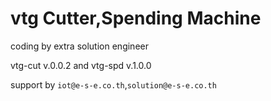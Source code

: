 # vtg Cutter,Spending Machine  
 coding by extra solution engineer

vtg-cut v.0.0.2 and
vtg-spd v.1.0.0


support by `iot@e-s-e.co.th`,`solution@e-s-e.co.th`